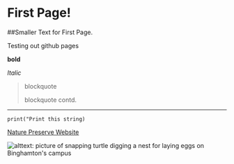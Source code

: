 # First Page! 

##Smaller Text for First Page.

Testing out github pages

**bold**

*Italic*

>blockquote 
>
>blockquote contd.

________________________

`print("Print this string)`

[Nature Preserve Website](https://www.binghamton.edu/nature-preserve/index.html)

![alttext: picture of snapping turtle digging a nest for laying eggs on Binghamton's campus](https://github.com/RuthC6/git_practice/blob/761c3d5c9adcc1c7d84296ef0afd6f0a3408e07f/20220531_080110%20(1).jpg)
